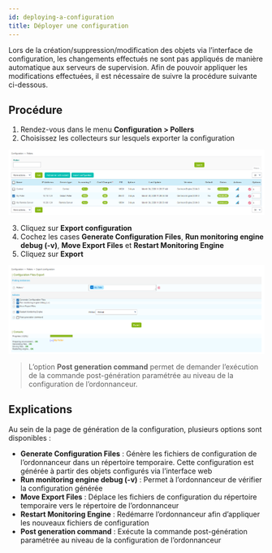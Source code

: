```yaml
---
id: deploying-a-configuration
title: Déployer une configuration
---
```


Lors de la création/suppression/modification des objets via l’interface de configuration, les changements effectués ne
sont pas appliqués de manière automatique aux serveurs de supervision. Afin de pouvoir appliquer les modifications
effectuées, il est nécessaire de suivre la procédure suivante ci-dessous.

## Procédure

1. Rendez-vous dans le menu **Configuration > Pollers**
2. Choisissez les collecteurs sur lesquels exporter la configuration

![image](../../assets/monitoring/monitoring-servers/monitoring-servers-list.png)

3. Cliquez sur **Export configuration**
4. Cochez les cases **Generate Configuration Files**, **Run monitoring engine debug (-v)**,
**Move Export Files** et **Restart Monitoring Engine**
5. Cliquez sur **Export**

![image](../../assets/monitoring/monitoring-servers/monitoring-servers-generate-configuration.png)

> L’option **Post generation command** permet de demander l’exécution de la commande post-génération paramétrée au
> niveau de la configuration de l’ordonnanceur.

## Explications

Au sein de la page de génération de la configuration, plusieurs options sont disponibles :

* **Generate Configuration Files** : Génère les fichiers de configuration de l’ordonnanceur dans un répertoire
  temporaire. Cette configuration est générée à partir des objets configurés via l’interface web
* **Run monitoring engine debug (-v)** : Permet à l’ordonnanceur de vérifier la configuration générée
* **Move Export Files** : Déplace les fichiers de configuration du répertoire temporaire vers le répertoire de
  l’ordonnanceur
* **Restart Monitoring Engine** : Redémarre l’ordonnanceur afin d’appliquer les nouveaux fichiers de configuration
* **Post generation command** : Exécute la commande post-génération paramétrée au niveau de la configuration de
  l’ordonnanceur
